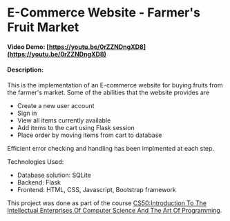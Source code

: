 # E-Commerce Website - Farmer's Fruit Market

#### Video Demo:  [https://youtu.be/0rZZNDngXD8](https://youtu.be/0rZZNDngXD8)

#### Description:
This is the implementation of an E-commerce website for buying fruits from the farmer's market. Some of the abilities that the website provides are
- Create a new user account
- Sign in
- View all items currently available
- Add items to the cart using Flask session
- Place order by moving items from cart to database

Efficient error checking and handling has been implmented at each step.

Technologies Used: 
- Database solution: SQLite
- Backend: Flask
- Frontend: HTML, CSS, Javascript, Bootstrap framework

This project was done as part of the course [CS50:Introduction To The Intellectual Enterprises Of Computer Science And The Art Of Programming](https://www.edx.org/course/introduction-computer-science-harvardx-cs50x). 